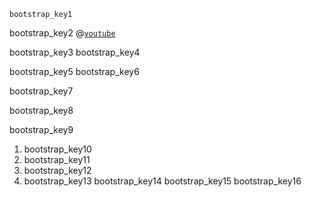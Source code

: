 ```ngMeta
bootstrap_key1
```

bootstrap_key2
@[`youtube`](V7x_hosDoIo)

bootstrap_key3
bootstrap_key4


bootstrap_key5
bootstrap_key6


bootstrap_key7


bootstrap_key8


bootstrap_key9
1. bootstrap_key10
2. bootstrap_key11
3. bootstrap_key12
4. bootstrap_key13
bootstrap_key14
bootstrap_key15
bootstrap_key16
